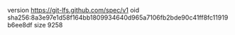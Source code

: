 version https://git-lfs.github.com/spec/v1
oid sha256:8a3e97e1d58f164bb1809934640d965a7106fb2bde90c41ff8fc11919b6ee8df
size 9258
